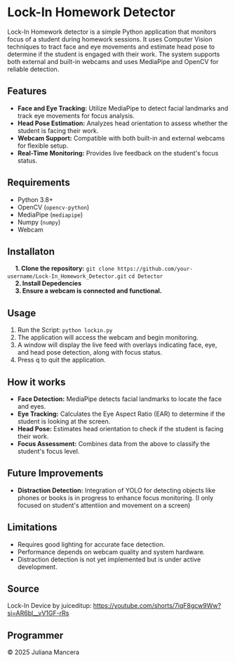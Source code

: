 # Lock-In Homework Detector
   Lock-In Homework detector is a simple Python application that monitors focus of a student during homework sessions. It uses Computer Vision techniques to tract face and eye movements and estimate head pose to determine if the student is engaged with their work. The system supports both external and built-in webcams and uses MediaPipe and OpenCV for reliable detection. 

## Features 
- **Face and Eye Tracking:** Utilize MediaPipe to detect facial landmarks and track eye movements for focus analysis.
- **Head Pose Estimation:** Analyzes head orientation to assess whether the student is facing their work.
- **Webcam Support:** Compatible with both built-in and external webcams for flexible setup.
- **Real-Time Monitoring:** Provides live feedback on the student's focus status.

## Requirements
- Python 3.8+
- OpenCV (`opencv-python`)
- MediaPipe (`mediapipe`)
- Numpy (`numpy`)
- Webcam

## Installaton
&emsp; **1. Clone the repository:**
`git clone https://github.com/your-username/Lock-In_Homework_Detector.git`
`cd Detector` <br>
&emsp; **2. Install Depedencies** <br>
&emsp; **3. Ensure a webcam is connected and functional.**

## Usage
1. Run the Script: `python lockin.py`
2. The application will access the webcam and begin monitoring.
3. A window will display the live feed with overlays indicating face, eye, and head pose detection, along with focus status.
4. Press q to quit the application.

## How it works
- **Face Detection:** MediaPipe detects facial landmarks to locate the face and eyes.
- **Eye Tracking:** Calculates the Eye Aspect Ratio (EAR) to determine if the student is looking at the screen.
- **Head Pose:** Estimates head orientation to check if the student is facing their work.
- **Focus Assessment:** Combines data from the above to classify the student's focus level.

## Future Improvements
- **Distraction Detection:** Integration of YOLO for detecting objects like phones or books is in progress to enhance focus monitoring. (I only focused on student's attentiion and movement on a screen)

## Limitations
- Requires good lighting for accurate face detection.
- Performance depends on webcam quality and system hardware.
- Distraction detection is not yet implemented but is under active development.

## Source
Lock-In Device by juiceditup: https://youtube.com/shorts/7iqF8gcw9Ww?si=AR6bl__vV1GF-rRs

## Programmer
© 2025 Juliana Mancera

